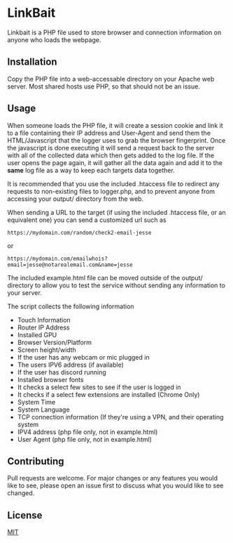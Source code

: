 # LinkBait

Linkbait is a PHP file used to store browser and connection information on anyone who loads the webpage.

## Installation

Copy the PHP file into a web-accessable directory on your Apache web server. Most shared hosts use PHP, so that should not be an issue. 


## Usage 
When someone loads the PHP file, it will create a session cookie and link it to a file containing their IP address and User-Agent and send them the HTML/Javascript that the logger uses to grab the browser fingerprint. Once the javascript is done executing it will send a request back to the server with all of the collected data which then gets added to the log file. If the user opens the page again, it will gather all the data again and add it to the **same** log file as a way to keep each targets data together.

It is recommended that you use the included .htaccess file to redirect any requests to non-existing files to logger.php, and to prevent anyone from accessing your output/ directory from the web.

When sending a URL to the target (if using the included .htaccess file, or an equivalent one) you can send a customized url such as
```
https://mydomain.com/random/check2-email-jesse
```
or 
```
https://mydomain.com/emailwhois?email=jesse@notarealemail.com&name=jesse
```


The included example.html file can be moved outside of the output/ directory to allow you to test the service without sending any information to your server. 


The script collects the following information

- Touch Information
- Router IP Address
- Installed GPU
- Browser Version/Platform
- Screen height/width
- If the user has any webcam or mic plugged in
- The users IPV6 address (if available)
- If the user has discord running
- Installed browser fonts
- It checks a select few sites to see if the user is logged in
- It checks if a select few extensions are installed (Chrome Only) 
- System Time
- System Language
- TCP connection information (If they're using a VPN, and their operating system
- IPV4 address (php file only, not in example.html)
- User Agent (php file only, not in example.html)


## Contributing
Pull requests are welcome. For major changes or any features you would like to see, please open an issue first to discuss what you would like to see changed.

## License
[MIT](https://choosealicense.com/licenses/mit/)

